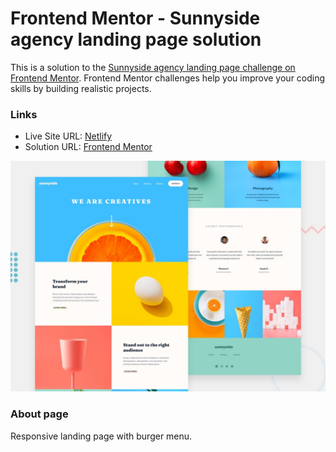 # Frontend Mentor - Sunnyside agency landing page solution

This is a solution to the [Sunnyside agency landing page challenge on Frontend Mentor](https://www.frontendmentor.io/challenges/sunnyside-agency-landing-page-7yVs3B6ef). Frontend Mentor challenges help you improve your coding skills by building realistic projects.

### Links

- Live Site URL: [Netlify](https://frontendmentor-solutions.netlify.app/sunnyside-agency-landing-page/)
- Solution URL: [Frontend Mentor](https://www.frontendmentor.io/solutions/responsive-sunnyside-agency-page-Y8T4mJ5Swm)

![This is an image](./design/desktop-preview.jpg)

### About page

Responsive landing page with burger menu.
